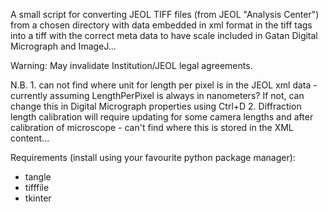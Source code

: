 A small script for converting JEOL TIFF files (from JEOL "Analysis Center") from a chosen directory with data embedded in xml format  in the tiff tags into a tiff with the correct meta data to have scale included in Gatan Digital Micrograph and ImageJ...

Warning: May invalidate Institution/JEOL legal agreements.

N.B.
    1. can not find where unit for length per pixel is in the JEOL xml data -
    currently assuming LengthPerPixel is always in nanometers? If not, can
    change this in Digital Micrograph properties using Ctrl+D
    2. Diffraction length calibration will require updating for some camera
    lengths and after calibration of microscope - can't find where this is
    stored in the XML content...

Requirements (install using your favourite python package manager): 
 - tangle
 - tifffile
 - tkinter
